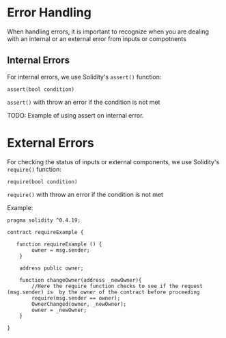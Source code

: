# Error Handling

When handling errors, it is important to recognize when you are dealing with an internal or an external error from inputs or compotnents


## Internal Errors

For internal errors, we use Solidity's ```assert()``` function:

```assert(bool condition)```

```assert()``` with throw an error if the condition is not met

TODO: Example of using assert on internal error.

# External Errors

For checking the status of inputs or external components, we use Solidity's ```require()``` function:

```require(bool condition)```

```require()``` with throw an error if the condition is not met

Example:

```
pragma solidity ^0.4.19;

contract requireExample {

   function requireExample () { 
        owner = msg.sender;
    }

    address public owner;

    function changeOwner(address _newOwner){
        //Here the require function checks to see if the request (msg.sender) is  by the owner of the contract before proceeding
        require(msg.sender == owner);
        OwnerChanged(owner, _newOwner);
        owner = _newOwner;
    }
 
}
```

